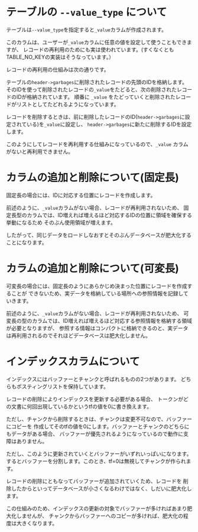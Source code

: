 # テーブルの `--value_type` について

テーブルは`--value_type`を指定すると`_value`カラムが作成されます。

このカラムは、ユーザーが`_value`カラムに任意の値を設定して使うこともできますが、
レコードの再利用のためにも実は使われています。(すくなくともTABLE_NO_KEYの実装はそうなっています。）

レコードの再利用の仕組みは次の通りです。

テーブルの`header->garbages`に削除されたレコードの先頭のIDを格納します。
そのIDを使って削除されたレコードの`_value`をたどると、次の削除されたレコードのIDが格納されています。
順番に `_value` をたどっていくと削除されたレコードがリストとしてたどれるようになっています。

レコードを削除するときは、前に削除したレコードのID(`header->garbages`に設定されている)を`_value`に設定し、
`header->garbages`に新たに削除するIDを設定します。

このようにしてレコードを再利用する仕組みになっているので、`_value` カラムがないと再利用できません。

# カラムの追加と削除について(固定長)

固定長の場合には、IDに対応する位置にレコードを作成します。

前述のように、`_value`カラムがない場合、レコードが再利用されないため、
固定長型のカラムでは、ID増えれば増えるほど対応するIDの位置に領域を確保する挙動になるため
そのぶん使用領域が増えます。

したがって、同じデータをロードしなおすとそのぶんデータベースが肥大化することになります。

# カラムの追加と削除について(可変長)

可変長の場合には、固定長のようにあらかじめ決まった位置にレコードを作成することが
できないため、実データを格納している場所への参照情報を記録していきます。

前述のように、`_value`カラムがない場合、レコードが再利用されないため、
可変長の型のカラムでは、ID増えれば増えるほど対応する参照情報を格納する領域が必要となりますが、
参照する情報はコンパクトに格納できるのと、実データは再利用されるのでそれほどデータベースは肥大化しません。

# インデックスカラムについて

インデックスにはバッファーとチャンクと呼ばれるものの2つがあります。
どちらもポスティングリストを保持しています。

レコードの削除によりインデックスを更新する必要がある場合、
トークンがどの文書に何回出現しているかというtfの値を0に書き換えます。

ただし、チャンクから削除するときは、チャンクは変更不可なので、バッファーにコピーを
作成してそのtfの値を0にします。バッファーとチャンクのどちらにもデータがある場合、
バッファーが優先されるようになっているので動作に支障はありません。

ただし、このように更新されていくとバッファーがいずれいっぱいになります。
するとバッファーを分割します。このとき、tf=0は無視してチャンクが作られます。

レコードの削除にともなってバッファーが追加されていくため、レコードを
削除したからといってデータベースが小さくなるわけではなく、しだいに肥大化します。

この仕組みのため、インデックスの更新の対象でバッファーが多ければあまり肥大化しませんが、
チャンクからバッファーへのコピーが多ければ、肥大化の程度は大きくなります。
